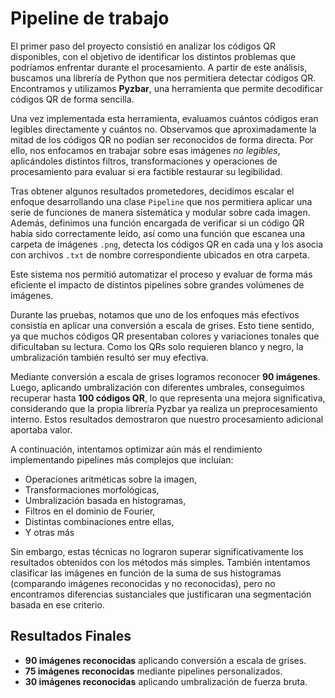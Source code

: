 # Pipeline de trabajo

El primer paso del proyecto consistió en analizar los códigos QR disponibles, con el objetivo de identificar los distintos problemas que podríamos enfrentar durante el procesamiento. A partir de este análisis, buscamos una librería de Python que nos permitiera detectar códigos QR. Encontramos y utilizamos **Pyzbar**, una herramienta que permite decodificar códigos QR de forma sencilla.

Una vez implementada esta herramienta, evaluamos cuántos códigos eran legibles directamente y cuántos no. Observamos que aproximadamente la mitad de los códigos QR no podían ser reconocidos de forma directa. Por ello, nos enfocamos en trabajar sobre esas imágenes *no legibles*, aplicándoles distintos filtros, transformaciones y operaciones de procesamiento para evaluar si era factible restaurar su legibilidad.

Tras obtener algunos resultados prometedores, decidimos escalar el enfoque desarrollando una clase `Pipeline` que nos permitiera aplicar una serie de funciones de manera sistemática y modular sobre cada imagen. Además, definimos una función encargada de verificar si un código QR había sido correctamente leído, así como una función que escanea una carpeta de imágenes `.png`, detecta los códigos QR en cada una y los asocia con archivos `.txt` de nombre correspondiente ubicados en otra carpeta.

Este sistema nos permitió automatizar el proceso y evaluar de forma más eficiente el impacto de distintos pipelines sobre grandes volúmenes de imágenes.

Durante las pruebas, notamos que uno de los enfoques más efectivos consistía en aplicar una conversión a escala de grises. Esto tiene sentido, ya que muchos códigos QR presentaban colores y variaciones tonales que dificultaban su lectura. 
Como los QRs solo requieren blanco y negro, la umbralización también resultó ser muy efectiva.

Mediante conversión a escala de grises logramos reconocer **90 imágenes**. Luego, aplicando umbralización con diferentes umbrales, conseguimos recuperar hasta **100 códigos QR**, lo que representa una mejora significativa, considerando que la propia librería Pyzbar ya realiza un preprocesamiento interno. Estos resultados demostraron que nuestro procesamiento adicional aportaba valor.

A continuación, intentamos optimizar aún más el rendimiento implementando pipelines más complejos que incluían:

- Operaciones aritméticas sobre la imagen,
- Transformaciones morfológicas,
- Umbralización basada en histogramas,
- Filtros en el dominio de Fourier,
- Distintas combinaciones entre ellas,
- Y otras más

Sin embargo, estas técnicas no lograron superar significativamente los resultados obtenidos con los métodos más simples. También intentamos clasificar las imágenes en función de la suma de sus histogramas (comparando imágenes reconocidas y no reconocidas), pero no encontramos diferencias sustanciales que justificaran una segmentación basada en ese criterio.

## Resultados Finales

- **90 imágenes reconocidas** aplicando conversión a escala de grises.
- **75 imágenes reconocidas** mediante pipelines personalizados.
- **30 imágenes reconocidas** aplicando umbralización de fuerza bruta.

